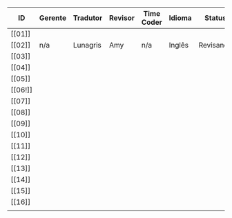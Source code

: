 | ID     | Gerente | Tradutor | Revisor | Time Coder | Idioma | Status    | Início     | Final | Págs./Tempo |
| ------ | ------- | -------- | ------- | ---------- | ------ | --------- | ---------- | ----- | ----------- |
| [[01]] |         |          |         |            |        |           |            |       |             |
| [[02]] | n/a     | Lunagris | Amy     | n/a        | Inglês | Revisando | 14/09/2022 |       | 2 págs.     |
| [[03]] |         |          |         |            |        |           |            |       |             |
| [[04]] |         |          |         |            |        |           |            |       |             |
| [[05]] |         |          |         |            |        |           |            |       |             |
| [[06!]] |         |          |         |            |        |           |            |       |             |
| [[07]] |         |          |         |            |        |           |            |       |             |
| [[08]] |         |          |         |            |        |           |            |       |             |
| [[09]] |         |          |         |            |        |           |            |       |             |
| [[10]] |         |          |         |            |        |           |            |       |             |
| [[11]] |         |          |         |            |        |           |            |       |             |
| [[12]] |         |          |         |            |        |           |            |       |             |
| [[13]] |         |          |         |            |        |           |            |       |             |
| [[14]] |         |          |         |            |        |           |            |       |             |
| [[15]] |         |          |         |            |        |           |            |       |             |
| [[16]] |         |          |         |            |        |           |            |       |             |
|        |         |          |         |            |        |           |            |       |             |

